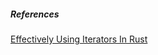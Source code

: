 
##### References

[Effectively Using Iterators In Rust
](https://hermanradtke.com/2015/06/22/effectively-using-iterators-in-rust.html)
